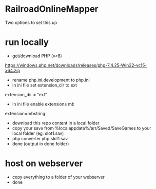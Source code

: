 # RailroadOnlineMapper

Two options to set this up

# run locally
- get/download PHP (v<8)

https://windows.php.net/downloads/releases/php-7.4.25-Win32-vc15-x64.zip

- rename php.ini.development to php.ini
- in ini file set extension_dir to ext
  
extension_dir = "ext"

- in ini file enable extensions mb

extension=mbstring

- download this repo content in a local folder
- copy your save from %localappdata%/arr/Saved/SaveGames to your local folder (eg. slot1.sav)
- php converter.php slot1.sav
- done (output in done folder)


# host on webserver
- copy everything to a folder of your webserver
- done
